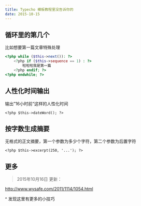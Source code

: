 ```yaml
---
title: Typecho 模板教程里没告诉你的
date: 2015-10-15
---
```


## 循环里的第几个

比如想要第一篇文章特殊处理

``` php
<?php while ($this->next()): ?>
    <?php if ($this->sequence == 1) : ?>
        啦啦啦我是第一篇
    <?php endif; ?>
<?php endwhile; ?>
```

## 人性化时间输出

输出”16小时前“这样的人性化时间

`<?php $this->dateWord(); ?>`

## 按字数生成摘要

无格式的正文摘要，第一个参数为多少个字符，第二个参数为后置字符

`<?php $this->excerpt(250, '...'); ?>`

## 更多

> 2015年10月16日 更新： 

<http://www.wysafe.com/2011/1114/1054.html>

^ 发现这里有更多的小技巧
